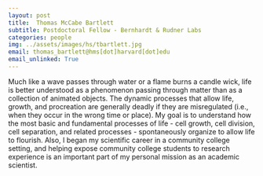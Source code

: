 ```yaml
---
layout: post
title:  Thomas McCabe Bartlett
subtitle: Postdoctoral Fellow - Bernhardt & Rudner Labs
categories: people
img: ../assets/images/hs/tbartlett.jpg
email: thomas_bartlett@hms[dot]harvard[dot]edu
email_unlinked: True
---
```


Much like a wave passes through water or a flame burns a candle wick, life is better understood as a phenomenon passing through matter than as a collection of animated objects. The dynamic processes that allow life, growth, and procreation are generally deadly if they are misregulated (i.e., when they occur in the wrong time or place). My goal is to understand how the most basic and fundamental processes of life - cell growth, cell division, cell separation, and related processes - spontaneously organize to allow life to flourish. Also, I began my scientific career in a community college setting, and helping expose community college students to research experience is an important part of my personal mission as an academic scientist.